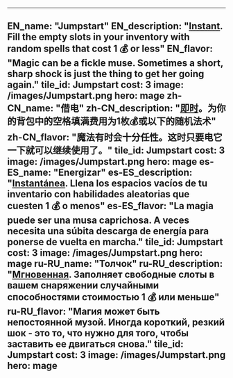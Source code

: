 ---

EN_name: "Jumpstart"
EN_description: "<u><u>Instant</u></u>. Fill the empty slots in your inventory with random spells that cost 1 💰 or less"
EN_flavor: "Magic can be a fickle muse. Sometimes a short, sharp shock is just the thing to get her going again."
tile_id: Jumpstart
cost: 3
image: /images/Jumpstart.png
hero: mage
zh-CN_name: "借电"
zh-CN_description: "<u><u>即时</u></u>。为你的背包中的空格填满费用为1枚💰或以下的随机法术"
zh-CN_flavor: "魔法有时会十分任性。这时只要电它一下就可以继续使用了。"
tile_id: Jumpstart
cost: 3
image: /images/Jumpstart.png
hero: mage
es-ES_name: "Energizar"
es-ES_description: "<u><u>Instantánea</u></u>. Llena los espacios vacíos de tu inventario con habilidades aleatorias que cuesten 1 💰 o menos"
es-ES_flavor: "La magia puede ser una musa caprichosa. A veces necesita una súbita descarga de energía para ponerse de vuelta en marcha."
tile_id: Jumpstart
cost: 3
image: /images/Jumpstart.png
hero: mage
ru-RU_name: "Толчок"
ru-RU_description: "<u><u>Мгновенная</u></u>. Заполняет свободные слоты в вашем снаряжении случайными способностями стоимостью 1 💰 или меньше"
ru-RU_flavor: "Магия может быть непостоянной музой. Иногда короткий, резкий шок - это то, что нужно для того, чтобы заставить ее двигаться снова."
tile_id: Jumpstart
cost: 3
image: /images/Jumpstart.png
hero: mage
---